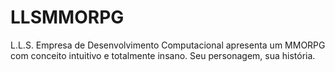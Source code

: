 # LLSMMORPG
L.L.S. Empresa de Desenvolvimento Computacional apresenta um MMORPG com conceito intuitivo e totalmente insano. Seu personagem, sua história.
